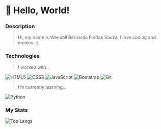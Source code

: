 # 🐒 Hello, World!

### Description
> Hi, my name is Wendell Bernardo Freitas Souza, I love coding and monkis. :]

### Technologies
> I worked with...

<img alt="HTML5" src="https://img.shields.io/badge/html5-%23E34F26.svg?style=for-the-badge&logo=html5&logoColor=white"> <img alt="CSS3" src="https://img.shields.io/badge/css3-%231572B6.svg?style=for-the-badge&logo=css3&logoColor=white"> <img alt="JavaScript" src="https://img.shields.io/badge/javascript-%23323330.svg?style=for-the-badge&logo=javascript&logoColor=%23F7DF1E"> <img alt="Bootstrap" src="https://img.shields.io/badge/bootstrap-%238511FA.svg?style=for-the-badge&logo=bootstrap&logoColor=white"> <img alt="Git" src="https://img.shields.io/badge/git-%23F05033.svg?style=for-the-badge&logo=git&logoColor=white">

> I’m currently learning...

<img alt="Python" src="https://img.shields.io/badge/python-3670A0?style=for-the-badge&logo=python&logoColor=ffdd54">

### My Stats
![Top Langs](https://github-readme-stats.vercel.app/api/top-langs/?username=wendusbr&layout=compact&theme=onedark)

<!--
**wendusbr/wendusbr** is a ✨ _special_ ✨ repository because its `README.md` (this file) appears on your GitHub profile.

Here are some ideas to get you started:

- 🔭 I’m currently working on ...
- 🌱 I’m currently learning ...
- 👯 I’m looking to collaborate on ...
- 🤔 I’m looking for help with ...
- 💬 Ask me about ...
- 📫 How to reach me: ...
- 😄 Pronouns: ...
- ⚡ Fun fact: ...
-->
